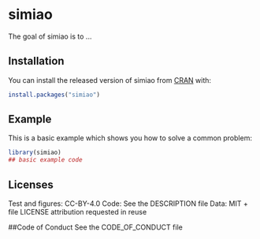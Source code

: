
# simiao

<!-- badges: start -->
<!-- badges: end -->

The goal of simiao is to ...

## Installation

You can install the released version of simiao from [CRAN](https://CRAN.R-project.org) with:

``` r
install.packages("simiao")
```

## Example

This is a basic example which shows you how to solve a common problem:

``` r
library(simiao)
## basic example code
```
## Licenses
Test and figures: CC-BY-4.0
Code: See the DESCRIPTION file
Data: MIT + file LICENSE attribution requested in reuse


##Code of Conduct 
See the CODE_OF_CONDUCT file

